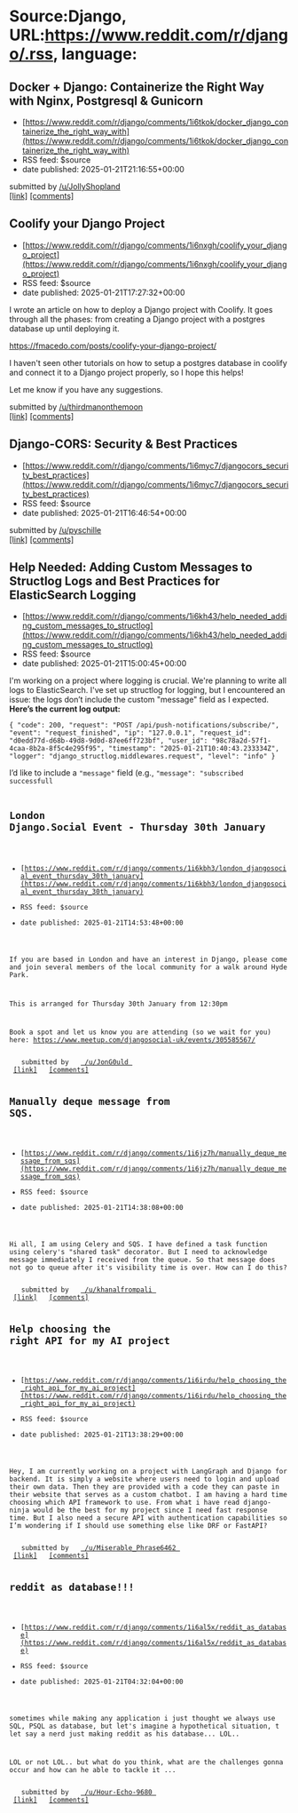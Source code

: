 # Source:Django, URL:https://www.reddit.com/r/django/.rss, language:

## Docker + Django: Containerize the Right Way with Nginx, Postgresql & Gunicorn
 - [https://www.reddit.com/r/django/comments/1i6tkok/docker_django_containerize_the_right_way_with](https://www.reddit.com/r/django/comments/1i6tkok/docker_django_containerize_the_right_way_with)
 - RSS feed: $source
 - date published: 2025-01-21T21:16:55+00:00

&#32; submitted by &#32; <a href="https://www.reddit.com/user/JollyShopland"> /u/JollyShopland </a> <br/> <span><a href="https://youtu.be/1v3lqIITRJA">[link]</a></span> &#32; <span><a href="https://www.reddit.com/r/django/comments/1i6tkok/docker_django_containerize_the_right_way_with/">[comments]</a></span>

## Coolify your Django Project
 - [https://www.reddit.com/r/django/comments/1i6nxgh/coolify_your_django_project](https://www.reddit.com/r/django/comments/1i6nxgh/coolify_your_django_project)
 - RSS feed: $source
 - date published: 2025-01-21T17:27:32+00:00

<!-- SC_OFF --><div class="md"><p>I wrote an article on how to deploy a Django project with Coolify. It goes through all the phases: from creating a Django project with a postgres database up until deploying it.</p> <p><a href="https://fmacedo.com/posts/coolify-your-django-project/">https://fmacedo.com/posts/coolify-your-django-project/</a></p> <p>I haven&#39;t seen other tutorials on how to setup a postgres database in coolify and connect it to a Django project properly, so I hope this helps!</p> <p>Let me know if you have any suggestions.</p> </div><!-- SC_ON --> &#32; submitted by &#32; <a href="https://www.reddit.com/user/thirdmanonthemoon"> /u/thirdmanonthemoon </a> <br/> <span><a href="https://www.reddit.com/r/django/comments/1i6nxgh/coolify_your_django_project/">[link]</a></span> &#32; <span><a href="https://www.reddit.com/r/django/comments/1i6nxgh/coolify_your_django_project/">[comments]</a></span>

## Django-CORS: Security & Best Practices
 - [https://www.reddit.com/r/django/comments/1i6myc7/djangocors_security_best_practices](https://www.reddit.com/r/django/comments/1i6myc7/djangocors_security_best_practices)
 - RSS feed: $source
 - date published: 2025-01-21T16:46:54+00:00

&#32; submitted by &#32; <a href="https://www.reddit.com/user/pyschille"> /u/pyschille </a> <br/> <span><a href="https://www.blueshoe.io/blog/django-cors-in-production/">[link]</a></span> &#32; <span><a href="https://www.reddit.com/r/django/comments/1i6myc7/djangocors_security_best_practices/">[comments]</a></span>

## Help Needed: Adding Custom Messages to Structlog Logs and Best Practices for ElasticSearch Logging
 - [https://www.reddit.com/r/django/comments/1i6kh43/help_needed_adding_custom_messages_to_structlog](https://www.reddit.com/r/django/comments/1i6kh43/help_needed_adding_custom_messages_to_structlog)
 - RSS feed: $source
 - date published: 2025-01-21T15:00:45+00:00

<!-- SC_OFF --><div class="md"><p>I&#39;m working on a project where logging is crucial. We&#39;re planning to write all logs to ElasticSearch. I&#39;ve set up structlog for logging, but I encountered an issue: the logs don’t include the custom &quot;message&quot; field as I expected.<br/> <strong>Here’s the current log output:</strong></p> <pre><code>{ &quot;code&quot;: 200, &quot;request&quot;: &quot;POST /api/push-notifications/subscribe/&quot;, &quot;event&quot;: &quot;request_finished&quot;, &quot;ip&quot;: &quot;127.0.0.1&quot;, &quot;request_id&quot;: &quot;d0edd77d-d68b-49d8-9d0d-87ee6ff723bf&quot;, &quot;user_id&quot;: &quot;98c78a2d-57f1-4caa-8b2a-8f5c4e295f95&quot;, &quot;timestamp&quot;: &quot;2025-01-21T10:40:43.233334Z&quot;, &quot;logger&quot;: &quot;django_structlog.middlewares.request&quot;, &quot;level&quot;: &quot;info&quot; } </code></pre> <p>I’d like to include a <code>&quot;message&quot;</code> field (e.g., <code>&quot;message&quot;: &quot;subscribed successfull

## London Django.Social Event - Thursday 30th January
 - [https://www.reddit.com/r/django/comments/1i6kbh3/london_djangosocial_event_thursday_30th_january](https://www.reddit.com/r/django/comments/1i6kbh3/london_djangosocial_event_thursday_30th_january)
 - RSS feed: $source
 - date published: 2025-01-21T14:53:48+00:00

<!-- SC_OFF --><div class="md"><p>If you are based in London and have an interest in Django, please come and join several members of the local community for a walk around Hyde Park. </p> <p>This is arranged for Thursday 30th January from 12:30pm </p> <p>Book a spot and let us know you are attending (so we wait for you) here: <a href="https://www.meetup.com/djangosocial-uk/events/305585567/">https://www.meetup.com/djangosocial-uk/events/305585567/</a> </p> </div><!-- SC_ON --> &#32; submitted by &#32; <a href="https://www.reddit.com/user/JonG0uld"> /u/JonG0uld </a> <br/> <span><a href="https://www.reddit.com/r/django/comments/1i6kbh3/london_djangosocial_event_thursday_30th_january/">[link]</a></span> &#32; <span><a href="https://www.reddit.com/r/django/comments/1i6kbh3/london_djangosocial_event_thursday_30th_january/">[comments]</a></span>

## Manually deque message from SQS.
 - [https://www.reddit.com/r/django/comments/1i6jz7h/manually_deque_message_from_sqs](https://www.reddit.com/r/django/comments/1i6jz7h/manually_deque_message_from_sqs)
 - RSS feed: $source
 - date published: 2025-01-21T14:38:08+00:00

<!-- SC_OFF --><div class="md"><p>Hi all, I am using Celery and SQS. I have defined a task function using celery&#39;s &quot;shared task&quot; decorator. But I need to acknowledge message immediately I received from the queue. So that message does not go to queue after it&#39;s visibility time is over. How can I do this?</p> </div><!-- SC_ON --> &#32; submitted by &#32; <a href="https://www.reddit.com/user/khanalfrompali"> /u/khanalfrompali </a> <br/> <span><a href="https://www.reddit.com/r/django/comments/1i6jz7h/manually_deque_message_from_sqs/">[link]</a></span> &#32; <span><a href="https://www.reddit.com/r/django/comments/1i6jz7h/manually_deque_message_from_sqs/">[comments]</a></span>

## Help choosing the right API for my AI project
 - [https://www.reddit.com/r/django/comments/1i6irdu/help_choosing_the_right_api_for_my_ai_project](https://www.reddit.com/r/django/comments/1i6irdu/help_choosing_the_right_api_for_my_ai_project)
 - RSS feed: $source
 - date published: 2025-01-21T13:38:29+00:00

<!-- SC_OFF --><div class="md"><p>Hey, I am currently working on a project with LangGraph and Django for backend. It is simply a website where users need to login and upload their own data. Then they are provided with a code they can paste in their website that serves as a custom chatbot. I am having a hard time choosing which API framework to use. From what i have read django-ninja would be the best for my project since I need fast response time. But I also need a secure API with authentication capabilities so I’m wondering if I should use something else like DRF or FastAPI?</p> </div><!-- SC_ON --> &#32; submitted by &#32; <a href="https://www.reddit.com/user/Miserable_Phrase6462"> /u/Miserable_Phrase6462 </a> <br/> <span><a href="https://www.reddit.com/r/django/comments/1i6irdu/help_choosing_the_right_api_for_my_ai_project/">[link]</a></span> &#32; <span><a href="https://www.reddit.com/r/django/comments/1i6irdu/help_choosing_the_right_api_for_my_ai_project/">[comments]</a></span>

## reddit as database!!!
 - [https://www.reddit.com/r/django/comments/1i6al5x/reddit_as_database](https://www.reddit.com/r/django/comments/1i6al5x/reddit_as_database)
 - RSS feed: $source
 - date published: 2025-01-21T04:32:04+00:00

<!-- SC_OFF --><div class="md"><p>sometimes while making any application i just thought we always use SQL, PSQL as database, but let&#39;s imagine a hypothetical situation, t let say a nerd just making reddit as his database... LOL.. </p> <p>LOL or not LOL.. but what do you think, what are the challenges gonna occur and how can he able to tackle it ...</p> </div><!-- SC_ON --> &#32; submitted by &#32; <a href="https://www.reddit.com/user/Hour-Echo-9680"> /u/Hour-Echo-9680 </a> <br/> <span><a href="https://www.reddit.com/r/django/comments/1i6al5x/reddit_as_database/">[link]</a></span> &#32; <span><a href="https://www.reddit.com/r/django/comments/1i6al5x/reddit_as_database/">[comments]</a></span>


